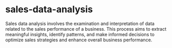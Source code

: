 # sales-data-analysis
 Sales data analysis involves the examination and interpretation of data related to the sales performance of a business. This process aims to extract meaningful insights, identify patterns, and make informed decisions to optimize sales strategies and enhance overall business performance.
